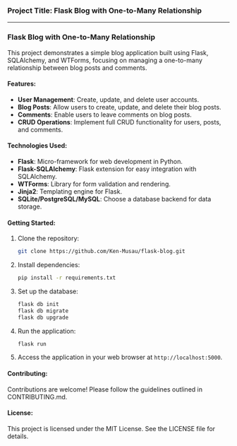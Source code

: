 ### Project Title: Flask Blog with One-to-Many Relationship

---

### Flask Blog with One-to-Many Relationship

This project demonstrates a simple blog application built using Flask, SQLAlchemy, and WTForms, focusing on managing a one-to-many relationship between blog posts and comments.

#### Features:

- **User Management**: Create, update, and delete user accounts.
- **Blog Posts**: Allow users to create, update, and delete their blog posts.
- **Comments**: Enable users to leave comments on blog posts.
- **CRUD Operations**: Implement full CRUD functionality for users, posts, and comments.

#### Technologies Used:

- **Flask**: Micro-framework for web development in Python.
- **Flask-SQLAlchemy**: Flask extension for easy integration with SQLAlchemy.
- **WTForms**: Library for form validation and rendering.
- **Jinja2**: Templating engine for Flask.
- **SQLite/PostgreSQL/MySQL**: Choose a database backend for data storage.

#### Getting Started:

1. Clone the repository:

   ```bash
   git clone https://github.com/Ken-Musau/flask-blog.git
   ```

2. Install dependencies:

   ```bash
   pip install -r requirements.txt
   ```

3. Set up the database:

   ```bash
   flask db init
   flask db migrate
   flask db upgrade
   ```

4. Run the application:

   ```bash
   flask run
   ```

5. Access the application in your web browser at `http://localhost:5000`.

#### Contributing:

Contributions are welcome! Please follow the guidelines outlined in CONTRIBUTING.md.

#### License:

This project is licensed under the MIT License. See the LICENSE file for details.
